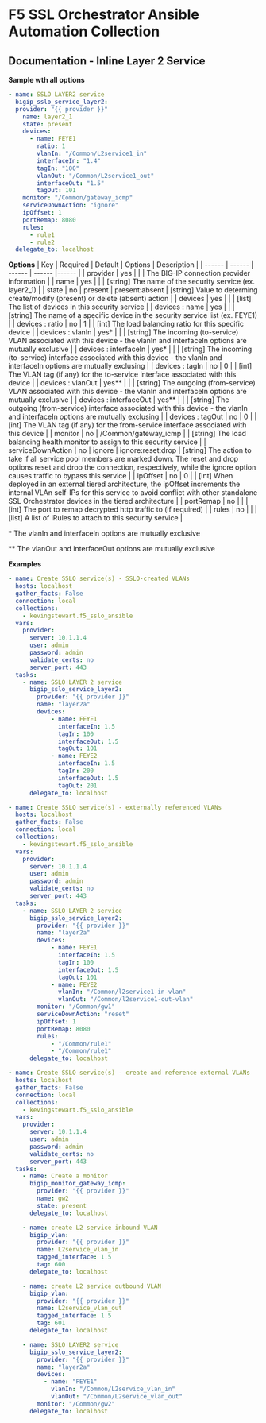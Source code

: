 # F5 SSL Orchestrator Ansible Automation Collection
## Documentation - Inline Layer 2 Service

**Sample wth all options**
```yaml
- name: SSLO LAYER2 service
  bigip_sslo_service_layer2:
  provider: "{{ provider }}"
    name: layer2_1
    state: present
    devices: 
      - name: FEYE1
        ratio: 1
        vlanIn:	"/Common/L2service1_in"
        interfaceIn: "1.4"
        tagIn: "100"
        vlanOut: "/Common/L2service1_out"
        interfaceOut: "1.5"
        tagOut:	101
    monitor: "/Common/gateway_icmp"
    serviceDownAction: "ignore"
    ipOffset: 1
    portRemap: 8080
    rules: 
      - rule1
      - rule2
  delegate_to: localhost
```

**Options**
| Key | Required | Default | Options | Description |
| ------ | ------ | ------ | ------ |------ |
| provider | yes |  |  | The BIG-IP connection provider information |
| name | yes |  |  | [string] The name of the security service (ex. layer2_1) |
| state | no | present | present:absent | [string] Value to determing create/modify (present) or delete (absent) action |
| devices | yes |  |  | [list] The list of devices in this security service |
| devices : name | yes |  |  | [string] The name of a specific device in the security service list (ex. FEYE1) |
| devices : ratio | no | 1 |  | [int] The load balancing ratio for this specific device |
| devices : vlanIn | yes* |  |  | [string] The incoming (to-service) VLAN associated with this device - the vlanIn and interfaceIn options are mutually exclusive |
| devices : interfaceIn | yes* |  |  | [string] The incoming (to-service) interface associated with this device - the vlanIn and interfaceIn options are mutually exclusing |
| devices : tagIn | no | 0 |  | [int] The VLAN tag (if any) for the to-service interface associated with this device |
| devices : vlanOut | yes** |  |  | [string] The outgoing (from-service) VLAN associated with this device - the vlanIn and interfaceIn options are mutually exclusive |
| devices : interfaceOut | yes** |  |  | [string] The outgoing (from-service) interface associated with this device - the vlanIn and interfaceIn options are mutually exclusing |
| devices : tagOut | no | 0 |  | [int] The VLAN tag (if any) for the from-service interface associated with this device |
| monitor | no | /Common/gateway_icmp |  | [string] The load balancing health monitor to assign to this security service |
| serviceDownAction | no | ignore | ignore:reset:drop | [string] The action to take if all service pool members are marked down. The reset and drop options reset and drop the connection, respectively, while the ignore option causes traffic to bypass this service |
| ipOffset | no | 0 |  | [int] When deployed in an external tiered architecture, the ipOffset increments the internal VLAn self-IPs for this service to avoid conflict with other standalone SSL Orchestrator devices in the tiered architecture |
| portRemap | no |  |  | [int] The port to remap decrypted http traffic to (if required) |
| rules | no |  |  | [list] A list of iRules to attach to this security service |

\* The vlanIn and interfaceIn options are mutually exclusive

\** The vlanOut and interfaceOut options are mutually exclusive

**Examples**
```YAML
- name: Create SSLO service(s) - SSLO-created VLANs
  hosts: localhost
  gather_facts: False
  connection: local
  collections:
    - kevingstewart.f5_sslo_ansible
  vars: 
    provider:
      server: 10.1.1.4
      user: admin
      password: admin
      validate_certs: no
      server_port: 443
  tasks:
    - name: SSLO LAYER 2 service
      bigip_sslo_service_layer2:
        provider: "{{ provider }}"
        name: "layer2a"
        devices:
            - name: FEYE1
              interfaceIn: 1.5
              tagIn: 100
              interfaceOut: 1.5
              tagOut: 101
            - name: FEYE2
              interfaceIn: 1.5
              tagIn: 200
              interfaceOut: 1.5
              tagOut: 201
      delegate_to: localhost
```
```YAML
- name: Create SSLO service(s) - externally referenced VLANs
  hosts: localhost
  gather_facts: False
  connection: local
  collections:
    - kevingstewart.f5_sslo_ansible
  vars: 
    provider:
      server: 10.1.1.4
      user: admin
      password: admin
      validate_certs: no
      server_port: 443
  tasks:
    - name: SSLO LAYER 2 service
      bigip_sslo_service_layer2:
        provider: "{{ provider }}"
        name: "layer2a"
        devices:
            - name: FEYE1
              interfaceIn: 1.5
              tagIn: 100
              interfaceOut: 1.5
              tagOut: 101
            - name: FEYE2
              vlanIn: "/Common/l2service1-in-vlan"
              vlanOut: "/Common/l2service1-out-vlan"
        monitor: "/Common/gw1"
        serviceDownAction: "reset"
        ipOffset: 1
        portRemap: 8080
        rules:
            - "/Common/rule1"
            - "/Common/rule1"
      delegate_to: localhost
```
```YAML
- name: Create SSLO service(s) - create and reference external VLANs
  hosts: localhost
  gather_facts: False
  connection: local
  collections:
    - kevingstewart.f5_sslo_ansible
  vars: 
    provider:
      server: 10.1.1.4
      user: admin
      password: admin
      validate_certs: no
      server_port: 443
  tasks:
    - name: Create a monitor
      bigip_monitor_gateway_icmp:
        provider: "{{ provider }}"
        name: gw2
        state: present
      delegate_to: localhost

    - name: create L2 service inbound VLAN
      bigip_vlan:
        provider: "{{ provider }}"
        name: L2service_vlan_in
        tagged_interface: 1.5
        tag: 600
      delegate_to: localhost

    - name: create L2 service outbound VLAN
      bigip_vlan:
        provider: "{{ provider }}"
        name: L2service_vlan_out
        tagged_interface: 1.5
        tag: 601
      delegate_to: localhost

    - name: SSLO LAYER2 service
      bigip_sslo_service_layer2:
        provider: "{{ provider }}"
        name: "layer2a"
        devices:
          - name: "FEYE1"
            vlanIn: "/Common/L2service_vlan_in"
            vlanOut: "/Common/L2service_vlan_out"
        monitor: "/Common/gw2"
      delegate_to: localhost
```

